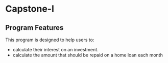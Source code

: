 # Capstone-I

## Program Features

This program is designed to help users to: 

-  calculate their interest on an investment.
-  calculate the amount that should be repaid on a home loan each month
  
